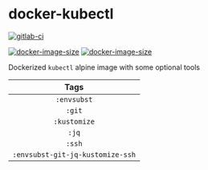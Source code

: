 # docker-kubectl

[![gitlab-ci](https://img.shields.io/gitlab/pipeline/leojonathanoh/docker-kubectl/dev)](https://gitlab.com/leojonathanoh/docker-kubectl/commits/dev)
<!-- [![github-tag](https://img.shields.io/github/tag/leojonathanoh/docker-kubectl)](https://github.com/leojonathanoh/docker-kubectl/releases/) -->
[![docker-image-size](https://img.shields.io/microbadger/image-size/leojonathanoh/docker-kubectl/latest)](https://hub.docker.com/r/leojonathanoh/docker-kubectl)
[![docker-image-size](https://img.shields.io/microbadger/image-size/leojonathanoh/docker-kubectl/latest)](https://hub.docker.com/r/leojonathanoh/docker-kubectl)

Dockerized `kubectl` alpine image with some optional tools

| Tags |
|:-------:| 
| `:envsubst` | 
| `:git` | 
| `:kustomize` | 
| `:jq` | 
| `:ssh` | 
| `:envsubst-git-jq-kustomize-ssh` |
